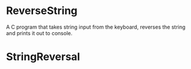 # ReverseString
A C program that takes string input from the keyboard, reverses the string and prints it out to console.
# StringReversal
